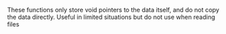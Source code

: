 These functions only store void pointers to the data itself, and do not copy the data directly. Useful in limited situations but do not use when reading files
